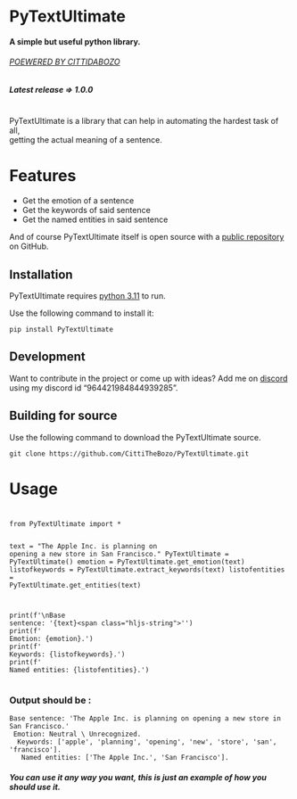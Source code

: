 <!DOCTYPE html><html><head><meta charset="utf-8"></head><body id="preview">
<h1 class="code-line" data-line-start="0" data-line-end="1"><a id="PyTextUltimate_0"></a>PyTextUltimate</h1>
<h4 class="code-line" data-line-start="1" data-line-end="2"><a id="A_simple_but_useful_python_library_1"></a>A simple but useful python library.</h4>
<h6 class="code-line" data-line-start="3" data-line-end="4"><a id="POEWERED_BY_CITTIDABOZOhttpsgithubcomCittiTheBozo_3"></a><a href="https://github.com/CittiTheBozo">POEWERED BY CITTIDABOZO</a></h6>
<h5 class="code-line" data-line-start="5" data-line-end="6"><a id="Latest_release__100_5"></a>Latest release =&gt; 1.0.0</h5>
<h1 class="code-line" data-line-start="7" data-line-end="8"><a id="_7"></a></h1>
<p class="has-line-data" data-line-start="9" data-line-end="11">PyTextUltimate is a library that can help in automating the hardest task of all,<br>
getting the actual meaning of a sentence.</p>
<h1 class="code-line" data-line-start="12" data-line-end="13"><a id="Features_12"></a>Features</h1>
<ul>
<li class="has-line-data" data-line-start="14" data-line-end="15">Get the emotion of a sentence</li>
<li class="has-line-data" data-line-start="15" data-line-end="16">Get the keywords of said sentence</li>
<li class="has-line-data" data-line-start="16" data-line-end="18">Get the named entities in said sentence</li>
</ul>
<p class="has-line-data" data-line-start="18" data-line-end="19">And of course PyTextUltimate itself is open source with a <a href="https://github.com/CittiTheBozo/PyTextUltimate">public repository</a> on GitHub.</p>
<h2 class="code-line" data-line-start="19" data-line-end="20"><a id="Installation_19"></a>Installation</h2>
<p class="has-line-data" data-line-start="21" data-line-end="22">PyTextUltimate requires <a href="https://www.python.org/downloads/release/python-3110/">python 3.11</a> to run.</p>
<p class="has-line-data" data-line-start="23" data-line-end="24">Use the following command to install it:</p>
<pre><code class="has-line-data" data-line-start="25" data-line-end="27">pip install PyTextUltimate
</code></pre>
<h2 class="code-line" data-line-start="28" data-line-end="29"><a id="Development_28"></a>Development</h2>
<p class="has-line-data" data-line-start="30" data-line-end="31">Want to contribute in the project or come up with ideas? Add me on <a href="https:%5Cdiscord.com">discord</a> using my discord id “964421984844939285”.</p>
<h2 class="code-line" data-line-start="32" data-line-end="33"><a id="Building_for_source_32"></a>Building for source</h2>
<p class="has-line-data" data-line-start="34" data-line-end="35">Use the following command to download the PyTextUltimate source.</p>
<pre><code class="has-line-data" data-line-start="37" data-line-end="39" class="language-sh">git <span class="hljs-built_in">clone</span> https://github.com/CittiTheBozo/PyTextUltimate.git
</code></pre>
<h1 class="code-line" data-line-start="40" data-line-end="41"><a id="Usage_40"></a>Usage</h1>
<h1 class="code-line" data-line-start="41" data-line-end="42"><a id="_41"></a></h1>
<pre><code class="has-line-data" data-line-start="43" data-line-end="56" class="language-sh">from PyTextUltimate import *

text = <span class="hljs-string">"The Apple Inc. is planning on opening a new store in San Francisco."</span>
PyTextUltimate = PyTextUltimate()
emotion = PyTextUltimate.get_emotion(text)
listofkeywords = PyTextUltimate.extract_keywords(text)
listofentities = PyTextUltimate.get_entities(text)

<span class="hljs-built_in">print</span>(f<span class="hljs-string">'\nBase sentence: \'</span>{text}\<span class="hljs-string">''</span>)
<span class="hljs-built_in">print</span>(f<span class="hljs-string">' Emotion: {emotion}.'</span>)
<span class="hljs-built_in">print</span>(f<span class="hljs-string">' Keywords: {listofkeywords}.'</span>)
<span class="hljs-built_in">print</span>(f<span class="hljs-string">' Named entities: {listofentities}.'</span>)
</code></pre>

<h3 class="code-line" data-line-start="57" data-line-end="58"><a id="Output_should_be__57"></a>Output should be :</h3>
<pre><code class="has-line-data" data-line-start="60" data-line-end="65" class="language-sh">Base sentence: <span class="hljs-string">'The Apple Inc. is planning on opening a new store in San Francisco.'</span>
 Emotion: Neutral \ Unrecognized.
  Keywords: [<span class="hljs-string">'apple'</span>, <span class="hljs-string">'planning'</span>, <span class="hljs-string">'opening'</span>, <span class="hljs-string">'new'</span>, <span class="hljs-string">'store'</span>, <span class="hljs-string">'san'</span>, <span class="hljs-string">'francisco'</span>].
   Named entities: [<span class="hljs-string">'The Apple Inc.'</span>, <span class="hljs-string">'San Francisco'</span>].
</code></pre>
<h5 class="code-line" data-line-start="65" data-line-end="66"><a id="You_can_use_it_any_way_you_want_this_is_just_an_example_of_how_you_should_use_it_65"></a>You can use it any way you want, this is just an example of how you should use it.</h5>
</body></html>
